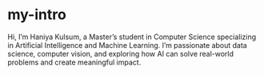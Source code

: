 # my-intro
Hi, I’m Haniya Kulsum, a Master’s student in Computer Science specializing in Artificial Intelligence and Machine Learning. I’m passionate about data science, computer vision, and exploring how AI can solve real-world problems and create meaningful impact.
